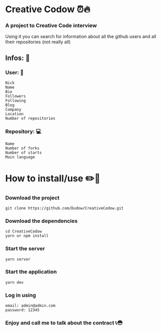 # Creative Codow ⏰🔥

### A project to Creative Code interview

Using it you can search for information about all the github users and all their repositories (not really all)

## Infos: 📝

### User: 🧗

    Nick
    Name
    Bio
    Followers
    Following
    Blog
    Company
    Location
    Number of repositories

### Repository: 💻

    Name
    Number of forks
    Number of starts
    Main language

# How to install/use ✏️📗

### Download the project

    git clone https://github.com/Dudow/CreativeCodow.git

### Download the dependencies

    cd CreativeCodow
    yarn or npm install

### Start the server

    yarn server

### Start the application

    yarn dev

### Log in using

    email: admin@admin.com
    password: 12345

### Enjoy and call me to talk about the contract 📞😳
